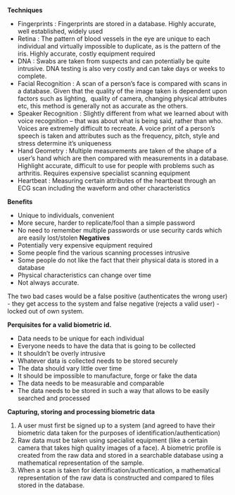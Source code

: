 **Techniques**
- Fingerprints : Fingerprints are stored in a database. Highly accurate, well established, widely used
- Retina : The pattern of blood vessels in the eye are unique to each individual and virtually impossible to duplicate, as is the pattern of the iris. Highly accurate, costly equipment required
- DNA : Swabs are taken from suspects and can potentially be quite intrusive. DNA testing is also very costly and can take days or weeks to complete.
- Facial Recognition : A scan of a person’s face is compared with scans in a database. Given that the quality of the image taken is dependent upon factors such as lighting,  quality of camera, changing physical attributes etc, this method is generally not as accurate as the others.
- Speaker Recognition : Slightly different from what we learned about with voice recognition – that was about what is being said, rather than who. Voices are extremely difficult to recreate. A voice print of a person’s speech is taken and attributes such as the frequency, pitch, style and stress determine it’s uniqueness
- Hand Geometry : Multiple measurements are taken of the shape of a user’s hand which are then compared with measurements in a database. Highlight accurate, difficult to use for people with problems such as arthritis. Requires expensive specialist scanning equipment
- Heartbeat : Measuring certain attributes of the heartbeat through an ECG scan including the waveform and other characteristics

**Benefits**
- Unique to individuals, convenient
- More secure, harder to replicate/fool than a simple password
- No need to remember multiple passwords or use security cards which are easily lost/stolen
**Negatives**
- Potentially very expensive equipment required
- Some people find the various scanning processes intrusive
- Some people do not like the fact that their physical data is stored in a database 
- Physical characteristics can change over time 
- Not always accurate.

The two bad cases would be a false positive (authenticates the wrong user) - they get access to the system and false negative (rejects a valid user) - locked out of own system. 

**Perquisites for a valid biometric id.**
- Data needs to be unique for each individual
- Everyone needs to have the data that is going to be collected
- It shouldn’t be overly intrusive
- Whatever data is collected needs to be stored securely
- The data should vary little over time
- It should be impossible to manufacture, forge or fake the data
- The data needs to be measurable and comparable
- The data needs to be stored in such a way that allows to be easily searched and processed

**Capturing, storing and processing biometric data**
1. A user must first be signed up to a system (and agreed to have their biometric data taken for the purposes of identification/authentication)
2. Raw data must be taken using specialist equipment (like a certain camera that takes high quality images of a face). A biometric profile is created from the raw data and stored in a searchable database using a mathematical representation of the sample. 
3. When a scan is taken for identification/authentication, a mathematical representation of the raw data is constructed and compared to files stored in the database.